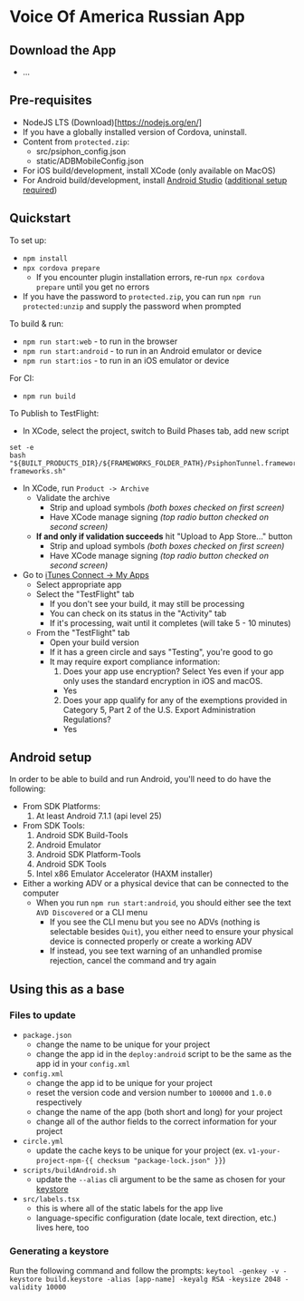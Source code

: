
# Voice Of America Russian App

## Download the App
* ...

## Pre-requisites

* NodeJS LTS (Download)[https://nodejs.org/en/]
* If you have a globally installed version of Cordova, uninstall.
* Content from `protected.zip`:
  * src/psiphon_config.json
  * static/ADBMobileConfig.json
* For iOS build/development, install XCode (only available on MacOS)
* For Android build/development, install [Android Studio](https://developer.android.com/studio/) ([additional setup required](#android-setup))

## Quickstart

To set up:
* `npm install`
* `npx cordova prepare`
  - If you encounter plugin installation errors, re-run `npx cordova prepare` until you get no errors
* If you have the password to `protected.zip`, you can run `npm run protected:unzip` and supply the password when prompted

To build & run:
* `npm run start:web` - to run in the browser
* `npm run start:android` - to run in an Android emulator or device
* `npm run start:ios` - to run in an iOS emulator or device

For CI:
* `npm run build`

To Publish to TestFlight:
* In XCode, select the project, switch to Build Phases tab, add new script
```
set -e
bash "${BUILT_PRODUCTS_DIR}/${FRAMEWORKS_FOLDER_PATH}/PsiphonTunnel.framework/strip-frameworks.sh"
```
* In XCode, run `Product -> Archive`
  - Validate the archive
    - Strip and upload symbols _(both boxes checked on first screen)_
    - Have XCode manage signing _(top radio button checked on second screen)_
  - **If and only if validation succeeds** hit "Upload to App Store..." button
    - Strip and upload symbols _(both boxes checked on first screen)_
    - Have XCode manage signing _(top radio button checked on second screen)_
* Go to [iTunes Connect -> My Apps](https://itunesconnect.apple.com/WebObjects/iTunesConnect.woa/ra/ng/app)
  - Select appropriate app
  - Select the "TestFlight" tab
    - If you don't see your build, it may still be processing
    - You can check on its status in the "Activity" tab
    - If it's processing, wait until it completes (will take 5 - 10 minutes)
  - From the "TestFlight" tab
    - Open your build version
    - If it has a green circle and says "Testing", you're good to go
    - It may require export compliance information:
      1. Does your app use encryption? Select Yes even if your app only uses the standard encryption in iOS and macOS.
        - Yes
      2. Does your app qualify for any of the exemptions provided in Category 5, Part 2 of the U.S. Export Administration Regulations?
        - Yes

## Android setup
In order to be able to build and run Android, you'll need to do have the following:
* From SDK Platforms:
  1. At least Android 7.1.1 (api level 25)
* From SDK Tools:
  1. Android SDK Build-Tools
  1. Android Emulator
  1. Android SDK Platform-Tools
  1. Android SDK Tools
  1. Intel x86 Emulator Accelerator (HAXM installer)
* Either a working ADV or a physical device that can be connected to the computer
  - When you run `npm run start:android`, you should either see the text `AVD Discovered` or a CLI menu
    - If you see the CLI menu but you see no ADVs (nothing is selectable besides `Quit`), you either need to ensure your physical device is connected properly or create a working ADV
    - If instead, you see text warning of an unhandled promise rejection, cancel the command and try again

## Using this as a base

### Files to update

* `package.json`
  - change the name to be unique for your project
  - change the app id in the `deploy:android` script to be the same as the app id in your `config.xml`
* `config.xml`
  - change the app id to be unique for your project
  - reset the version code and version number to `100000` and `1.0.0` respectively
  - change the name of the app (both short and long) for your project
  - change all of the author fields to the correct information for your project
* `circle.yml`
  - update the cache keys to be unique for your project
    (ex. `v1-your-project-npm-{{ checksum "package-lock.json" }}`)
* `scripts/buildAndroid.sh`
  - update the `--alias` cli argument to be the same as chosen for your [keystore](#generating-a-keystore)
* `src/labels.tsx`
  - this is where all of the static labels for the app live
  - language-specific configuration (date locale, text direction, etc.) lives here, too

### Generating a keystore

Run the following command and follow the prompts:
`keytool -genkey -v -keystore build.keystore -alias [app-name] -keyalg RSA -keysize 2048 -validity 10000`
